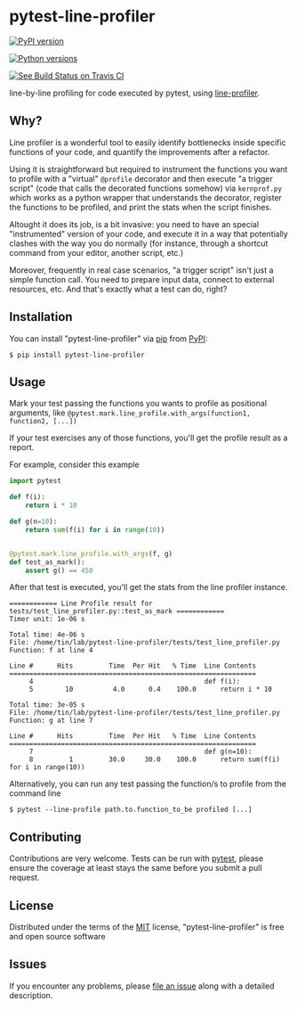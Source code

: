 # pytest-line-profiler

[![PyPI version][]][1]

[![Python versions][]][1]

[![See Build Status on Travis CI][]][2]


line-by-line profiling for code executed by pytest, using [line-profiler](https://github.com/pyutils/line_profiler).

## Why?

Line profiler is a wonderful tool to easily identify bottlenecks inside specific functions of your code, and quantify the improvements after a refactor. 

Using it is straightforward but required to instrument the functions you want to profile with a "virtual" `@profile` decorator
and then execute "a trigger script" (code that calls the decorated functions somehow) via `kernprof.py` which works as a python wrapper that understands the decorator, register the functions to be profiled, and print the stats when the script finishes.   

Altought it does its job, is a bit invasive: you need to have an special "instrumented" version of your code, 
and execute it in a way that potentially clashes with the way you do normally (for instance, through a shortcut command from your editor, another script, etc.)   

Moreover, frequently in real case scenarios, "a trigger script" isn't just a simple function call. 
You need to prepare input data, connect to external resources, etc.  And that's exactly what a test can do, right?    

## Installation 

You can install "pytest-line-profiler" via [pip][] from [PyPI][]:

```
$ pip install pytest-line-profiler
```

## Usage


Mark your test passing the functions you wants to profile as positional arguments, 
like `@pytest.mark.line_profile.with_args(function1, function2, [...])`

If your test exercises any of those functions, you'll get the profile result as a report.  

For example, consider this example

```python
import pytest

def f(i):
    return i * 10

def g(n=10):
    return sum(f(i) for i in range(10))


@pytest.mark.line_profile.with_args(f, g)
def test_as_mark():
    assert g() == 450

```


After that test is executed, you'll get the stats from the line profiler instance. 

```
============ Line Profile result for tests/test_line_profiler.py::test_as_mark ============
Timer unit: 1e-06 s

Total time: 4e-06 s
File: /home/tin/lab/pytest-line-profiler/tests/test_line_profiler.py
Function: f at line 4

Line #      Hits         Time  Per Hit   % Time  Line Contents
==============================================================
     4                                           def f(i):
     5        10          4.0      0.4    100.0      return i * 10

Total time: 3e-05 s
File: /home/tin/lab/pytest-line-profiler/tests/test_line_profiler.py
Function: g at line 7

Line #      Hits         Time  Per Hit   % Time  Line Contents
==============================================================
     7                                           def g(n=10):
     8         1         30.0     30.0    100.0      return sum(f(i) for i in range(10))
```


Alternatively, you can run any test passing the function/s to profile from the command line

```
$ pytest --line-profile path.to.function_to_be profiled [...] 
```


## Contributing

Contributions are very welcome. Tests can be run with [pytest][], please
ensure the coverage at least stays the same before you submit a pull
request.

## License

Distributed under the terms of the [MIT][] license,
"pytest-line-profiler" is free and open source software

## Issues

If you encounter any problems, please [file an issue][] along with a
detailed description.

  [PyPI version]: https://img.shields.io/pypi/v/pytest-line-profiler.svg
  [1]: https://pypi.org/project/pytest-line-profiler
  [Python versions]: https://img.shields.io/pypi/pyversions/pytest-line-profiler.svg
  [See Build Status on Travis CI]: https://travis-ci.org/mgaitan/pytest-line-profiler.svg?branch=master
  [2]: https://travis-ci.org/mgaitan/pytest-line-profiler
  [pip]: https://pypi.org/project/pip/
  [PyPI]: https://pypi.org/project
  [pytest]: https://github.com/pytest-dev/pytest
  [MIT]: http://opensource.org/licenses/MIT
  [file an issue]: https://github.com/mgaitan/pytest-line-profiler/issues
